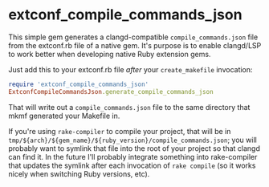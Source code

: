 # extconf_compile_commands_json

This simple gem generates a clangd-compatible `compile_commands.json` file from the extconf.rb file of a native gem. It's purpose is to enable clangd/LSP to work better when developing native Ruby extension gems.

Just add this to your extconf.rb file _after_ your `create_makefile` invocation:

```ruby
require 'extconf_compile_commands_json'
ExtconfCompileCommandsJson.generate_compile_commands_json
```

That will write out a `compile_commands.json` file to the same directory that mkmf generated your Makefile in.

If you're using `rake-compiler` to compile your project, that will be in `tmp/${arch}/${gem_name}/${ruby_version}/compile_commands.json`; you will probably want to symlink that file into the root of your project so that clangd can find it. In the future I'll probably integrate something into rake-compiler that updates the symlink after each invocation of `rake compile` (so it works nicely when switching Ruby versions, etc).

